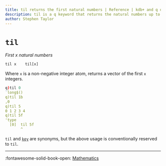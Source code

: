 ```yaml
---
title: til returns the first natural numbers | Reference | kdb+ and q documentation
description: til is a q keyword that returns the natural numbers up to its argument.
author: Stephen Taylor
---
```

# `til`




_First x natural numbers_ 

```txt
til x    til[x]
```

Where `x` is a non-negative integer atom, returns a vector of the first `x` integers. 

```q
q)til 0
`long$()
q)til 1b
,0
q)til 5
0 1 2 3 4
q)til 5f
'type
  [0]  til 5f
       ^
```

`til` and [`key`](key.md) are synonyms, but the above usage is conventionally reserved to `til`.

----
:fontawesome-solid-book-open:
[Mathematics](../basics/math.md)
